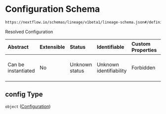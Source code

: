 # Configuration Schema

```txt
https://nextflow.io/schemas/lineage/v1beta1/lineage-schema.json#/definitions/WorkflowRun/properties/config
```

Resolved Configuration

| Abstract            | Extensible | Status         | Identifiable            | Custom Properties | Additional Properties | Access Restrictions | Defined In                                                                                                       |
| :------------------ | :--------- | :------------- | :---------------------- | :---------------- | :-------------------- | :------------------ | :--------------------------------------------------------------------------------------------------------------- |
| Can be instantiated | No         | Unknown status | Unknown identifiability | Forbidden         | Allowed               | none                | [nextflow-lineage-v1beta1-schema.json\*](../out/out/nextflow-lineage-v1beta1-schema.json "open original schema") |

## config Type

`object` ([Configuration](nextflow-lineage-v1beta1-schema-1-definitions-workflowrun-properties-configuration.md))
